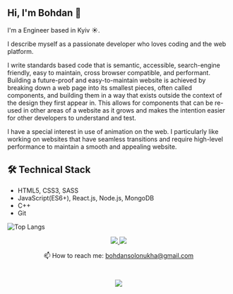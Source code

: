 ## Hi, I'm Bohdan 👋
I'm a Engineer based in Kyiv ☀️.

I describe myself as a passionate developer who loves coding and the web platform.

I write standards based code that is semantic, accessible, search-engine friendly, easy to maintain, cross browser compatible, and performant.
Building a future-proof and easy-to-maintain website is achieved by breaking down a web page into its smallest pieces, often called components, and building them in a way that exists outside the context of the design they first appear in. This allows for components that can be re-used in other areas of a website as it grows and makes the intention easier for other developers to understand and test.

I have a special interest in use of animation on the web. I particularly like working on websites that have seamless transitions and require high-level performance to maintain a smooth and appealing website.

## 🛠 Technical Stack
* HTML5, CSS3, SASS
* JavaScript(ES6+), React.js, Node.js, MongoDB
* C++
* Git

![Top Langs](https://github-readme-stats.vercel.app/api/top-langs/?username=bodyasolo&layout=compact)

<p align='center'>
   <a href="https://www.linkedin.com/in/bohdan-solonukha/">
       <img src="https://img.shields.io/badge/linkedin-%230077B5.svg?&style=for-the-badge&logo=linkedin&logoColor=white"/>
   </a>
   <a href="https://telegram.im/@Bohdan_Solonukha">
       <img src="https://img.shields.io/badge/Telegram-2CA5E0?style=for-the-badge&logo=telegram&logoColor=white"/>
   </a>
<p align='center'>
   📫 How to reach me: <a href='mailto:bohdansolonukha@gmail.com'>bohdansolonukha@gmail.com</a>
</p>

<div align="center" style="margin: 40px 0">
  <img src="https://komarev.com/ghpvc/?username=bodyasolo"/>
</div>
